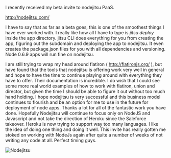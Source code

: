 I recently received my beta invite to nodejitsu PaaS.

http://nodejitsu.com/

I have to say that as far as a beta goes, this is one of the smoothest
things I have ever worked with. I really like how all I have to type is
*jitsu deploy* inside the app directory.  jitsu CLI does everything for you from creating the app, figuring out the subdomain and deploying the app to nodejitsu. It even creates the package.json files for you with all dependencies and versioning.  Node 0.6.9 apps will run fine on nodejitsu.

I am still trying to wrap my head
around flatiron ( http://flatironjs.org/ ), but have found that the tools that nodejitsu is offering work very well in general and hope to have the time to continue playing around with everything they have to offer. Their documentation is incredible.  I do wish that I could see some more real world examples of how to work with flatiron, union and director, but given the time I should be able to
figure it out without too much hand holding.  I hope nodejitsu is very successful and this business model continues to flourish and be an option for me to use in the future for deployment of node apps.  Thanks a lot for all of the fantastic work you have done.  Hopefully Nodejitsu will continue to focus only on NodeJS and Javascript and not take the direction of Heroku since the Saleforce takeover.  Heroku is now trying to support way too many languages. I like the idea of doing one thing and doing it well.  This invite has really gotten me stoked on working with NodeJs again after quite a number of weeks of not writing any code at all.
Perfect timing guys.  


![Nodejitsu](playing-with-nodejitsu/nodejitsu.png "Nodejitsu")



